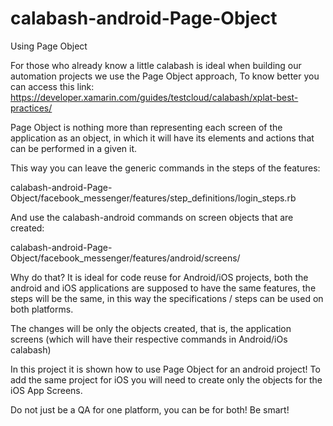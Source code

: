 # calabash-android-Page-Object
Using Page Object

For those who already know a little calabash is ideal when building our automation projects we use the Page Object approach, 
To know better you can access this link: https://developer.xamarin.com/guides/testcloud/calabash/xplat-best-practices/ 

Page Object is nothing more than representing each screen of the application as an object, 
in which it will have its elements and actions that can be performed in a given it. 

This way you can leave the generic commands in the steps of the features:

calabash-android-Page-Object/facebook_messenger/features/step_definitions/login_steps.rb

And use the calabash-android commands on screen objects that are created:

calabash-android-Page-Object/facebook_messenger/features/android/screens/

Why do that? 
It is ideal for code reuse for Android/iOS projects, both the android and iOS applications are supposed to have the same features, 
the steps will be the same, in this way the specifications / steps can be used on both platforms. 

The changes will be only the objects created, that is, the application screens 
(which will have their respective commands in Android/iOs calabash)

In this project it is shown how to use Page Object for an android project! 
To add the same project for iOS you will need to create only the objects for the iOS App Screens.

Do not just be a QA for one platform, you can be for both! Be smart!
